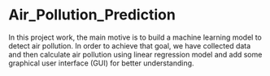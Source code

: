 # Air_Pollution_Prediction
In this project work, the main motive is to build a machine learning model to detect air pollution. In order to achieve that goal, we have collected data and then calculate air pollution using linear regression model and add some graphical user interface (GUI) for better understanding.
